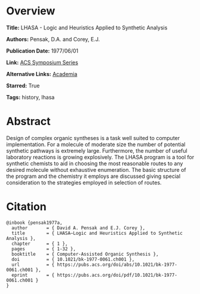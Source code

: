 # Overview
**Title:**
LHASA - Logic and Heuristics Applied to Synthetic Analysis

**Authors:**
Pensak, D.A. and Corey, E.J.

**Publication Date:**
1977/06/01

**Link:**
[ACS Symposium Series](https://pubs.acs.org/doi/abs/10.1021/bk-1977-0061.ch001)

**Alternative Links:**
[Academia](https://www.academia.edu/50313328/LHASA_logic_and_heuristics_applied_to_synthetic_analysis)

**Starred:**
True

**Tags:**
history, lhasa


# Abstract
Design of complex organic syntheses is a task well suited to computer implementation.
For a molecule of moderate size the number of potential synthetic pathways is extremely large.
Furthermore, the number of useful laboratory reactions is growing explosively.
The LHASA program is a tool for synthetic chemists to aid in choosing the most reasonable routes to any desired molecule without exhaustive enumeration.
The basic structure of the program and the chemistry it employs are discussed giving special consideration to the strategies employed in selection of routes.


# Citation
```
@inbook {pensak1977a,
  author       = { David A. Pensak and E.J. Corey },
  title        = { LHASA—Logic and Heuristics Applied to Synthetic Analysis },
  chapter      = { 1 },
  pages        = { 1-32 },
  booktitle    = { Computer-Assisted Organic Synthesis },
  doi          = { 10.1021/bk-1977-0061.ch001 },
  url          = { https://pubs.acs.org/doi/abs/10.1021/bk-1977-0061.ch001 },
  eprint       = { https://pubs.acs.org/doi/pdf/10.1021/bk-1977-0061.ch001 }
}
```
